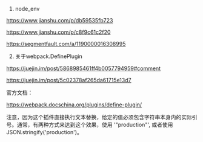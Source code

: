 1. node_env

https://www.jianshu.com/p/db59535fb723

https://www.jianshu.com/p/c8f9c61c2f20

https://segmentfault.com/a/1190000016308995


2. 关于webpack.DefinePlugin

https://juejin.im/post/5868985461ff4b0057794959#comment

https://juejin.im/post/5c02378af265da61715e13d7

官方文档：

https://webpack.docschina.org/plugins/define-plugin/

注意，因为这个插件直接执行文本替换，给定的值必须包含字符串本身内的实际引号。通常，有两种方式来达到这个效果，使用 '"production"', 或者使用 JSON.stringify('production')。
